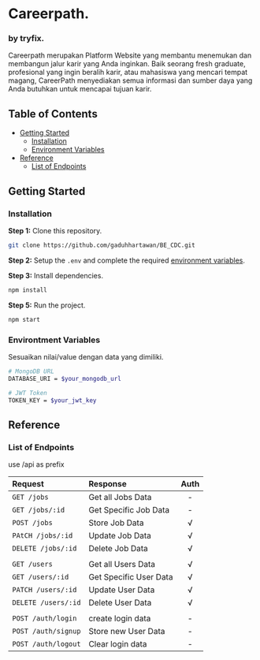 # Careerpath.
### by tryfix. 

Careerpath merupakan Platform Website yang membantu menemukan dan membangun jalur karir yang Anda inginkan. Baik seorang fresh graduate, profesional yang ingin beralih karir, atau mahasiswa yang mencari tempat magang, CareerPath menyediakan semua informasi dan sumber daya yang Anda butuhkan untuk mencapai tujuan karir.

## Table of Contents
- [Getting Started](#getting-started)
  - [Installation](#installation)
  - [Environment Variables](#environtment-variables)
- [Reference](#reference)
  - [List of Endpoints](#list-of-endpoints)

## Getting Started
### Installation
**Step 1:** Clone this repository.

```bash
git clone https://github.com/gaduhhartawan/BE_CDC.git
```

**Step 2:** Setup the `.env` and complete the required [environment variables](#environment-variables).

**Step 3:** Install dependencies.

```bash
npm install
```

**Step 5:** Run the project.

```bash
npm start
```

### Environtment Variables
Sesuaikan nilai/value dengan data yang dimiliki.

```bash
# MongoDB URL
DATABASE_URI = $your_mongodb_url

# JWT Token
TOKEN_KEY = $your_jwt_key
```

## Reference
### List of Endpoints

use /api as prefix

| Request                            | Response                  |    Auth    |
| :--------------------------------- | :------------------------ | :--------: |
| `GET /jobs`                        | Get all Jobs Data         |     -      |
| `GET /jobs/:id`                    | Get Specific Job Data     |     -      |
| `POST /jobs`                       | Store Job Data            |     √      |
| `PAtCH /jobs/:id`                  | Update Job Data           |     √      |
| `DELETE /jobs/:id`                 | Delete Job Data           |     √      |
|                                    |                           |            |
| `GET /users`                       | Get all Users Data        |     √      |
| `GET /users/:id`                   | Get Specific User Data    |     √      |
| `PATCH /users/:id`                 | Update User Data          |     √      |
| `DELETE /users/:id`                | Delete User Data          |     √      |
|                                    |                           |            |
| `POST /auth/login`                 | create login data         |     -      |
| `POST /auth/signup`                | Store new User Data       |     -      |
| `POST /auth/logout`                | Clear login data          |     -      |
